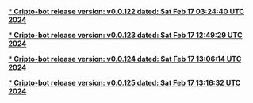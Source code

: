 
**[* Cripto-bot release version: v0.0.122 dated: Sat Feb 17 03:24:40 UTC 2024](https://github.com/terra-rebirth/crypto-bot/releases/tag/v0.0.122)**


**[* Cripto-bot release version: v0.0.123 dated: Sat Feb 17 12:49:29 UTC 2024](https://github.com/terra-rebirth/crypto-bot/releases/tag/v0.0.123)**


**[* Cripto-bot release version: v0.0.124 dated: Sat Feb 17 13:06:14 UTC 2024](https://github.com/terra-rebirth/crypto-bot/releases/tag/v0.0.124)**


**[* Cripto-bot release version: v0.0.125 dated: Sat Feb 17 13:16:32 UTC 2024](https://github.com/terra-rebirth/crypto-bot/releases/tag/v0.0.125)**

